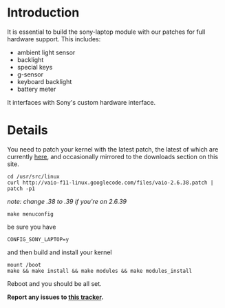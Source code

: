 # Introduction #

It is essential to build the sony-laptop module with our patches for full hardware support. This includes:
  * ambient light sensor
  * backlight
  * special keys
  * g-sensor
  * keyboard backlight
  * battery meter

It interfaces with Sony's custom hardware interface.

# Details #

You need to patch your kernel with the latest patch, the latest of which are currently [here](http://www.absence.it/vaio-acpi/source/patches/?C=M;O=D), and occasionally mirrored to the downloads section on this site.

```
cd /usr/src/linux
curl http://vaio-f11-linux.googlecode.com/files/vaio-2.6.38.patch | patch -p1
```
_note: change .38 to .39 if you're on 2.6.39_
```
make menuconfig
```
be sure you have
```
CONFIG_SONY_LAPTOP=y
```
and then build and install your kernel
```
mount /boot
make && make install && make modules && make modules_install
```

Reboot and you should be all set.

**Report any issues to [this tracker](http://code.google.com/p/vaio-f11-linux/issues/detail?id=6).**